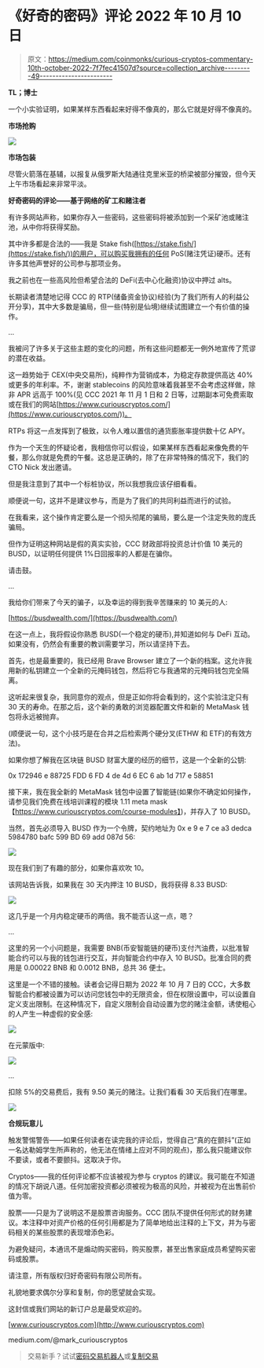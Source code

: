 # 《好奇的密码》评论 2022 年 10 月 10 日

> 原文：<https://medium.com/coinmonks/curious-cryptos-commentary-10th-october-2022-7f7fec41507d?source=collection_archive---------49----------------------->

**TL；博士**

一个小实验证明，如果某样东西看起来好得不像真的，那么它就是好得不像真的。

**市场抢购**

![](img/d96e4ad1ba0ab7a5ba0e88ead632242f.png)

**市场包装**

尽管火箭落在基辅，以报复从俄罗斯大陆通往克里米亚的桥梁被部分摧毁，但今天上午市场看起来非常平淡。

**好奇密码的评论——基于网络的矿工和赌注者**

有许多网站声称，如果你存入一些密码，这些密码将被添加到一个采矿池或赌注池，从中你将获得奖励。

其中许多都是合法的——我是 Stake fish([https://stake.fish/](https://stake.fish/))的用户，可以购买我拥有的任何 PoS(赌注凭证)硬币。还有许多其他声誉好的公司参与那项业务。

我之前也在一些高风险但希望合法的 DeFi(去中心化融资)协议中押过 alts。

长期读者清楚地记得 CCC 的 RTP(储备资金协议)经验(为了我们所有人的利益公开分享)，其中大多数是骗局，但一些(特别是仙境)继续试图建立一个有价值的操作。

…

我被问了许多关于这些主题的变化的问题，所有这些问题都无一例外地宣传了荒谬的潜在收益。

这一趋势始于 CEX(中央交易所)，纯粹作为营销成本，为稳定存款提供高达 40%或更多的年利率。不，谢谢 stablecoins 的风险意味着我甚至不会考虑这样做，除非 APR 远高于 100%(见 CCC 2021 年 11 月 1 日和 2 日等，过期副本可免费索取或在我们的网站[https://www.curiouscryptos.com/](https://www.curiouscryptos.com/))。

RTPs 将这一点发挥到了极致，以令人难以置信的通货膨胀率提供数十亿 APY。

作为一个天生的怀疑论者，我相信你可以假设，如果某样东西看起来像免费的午餐，那么你就是免费的午餐。这总是正确的，除了在非常特殊的情况下，我们的 CTO Nick 发出邀请。

但是我注意到了其中一个标桩协议，所以我想我应该仔细看看。

顺便说一句，这并不是建议参与，而是为了我们的共同利益而进行的试验。

在我看来，这个操作肯定要么是一个彻头彻尾的骗局，要么是一个注定失败的庞氏骗局。

但作为证明这种网站是假的真实实验，CCC 财政部将投资总计价值 10 美元的 BUSD，以证明任何提供 1%日回报率的人都是在骗你。

请击鼓。

…

我给你们带来了今天的骗子，以及幸运的得到我辛苦赚来的 10 美元的人:

[https://busdwealth.com/](https://busdwealth.com/)

在这一点上，我将假设你熟悉 BUSD(一个稳定的硬币),并知道如何与 DeFi 互动。如果没有，仍然会有重要的教训需要学习，所以请坚持下去。

首先，也是最重要的，我已经用 Brave Browser 建立了一个新的档案。这允许我用新的私钥建立一个全新的元掩码钱包，然后将它与我通常的元掩码钱包完全隔离。

这听起来很复杂，我同意你的观点，但是正如你将会看到的，这个实验注定只有 30 天的寿命。在那之后，这个新的勇敢的浏览器配置文件和新的 MetaMask 钱包将永远被抛弃。

(顺便说一句，这个小技巧是在合并之后检索两个硬分叉(ETHW 和 ETF)的有效方法)。

如果你想了解我在区块链 BUSD 财富大厦的经历的细节，这是一个全新的公钥:

0x 172946 e 88725 FDD 6 FD 4 de 4d 6 EC 6 ab 1d 717 e 58851

接下来，我在我全新的 MetaMask 钱包中设置了智能链(如果你不确定如何操作，请参见我们免费在线培训课程的模块 1.11 meta mask【https://www.curiouscryptos.com/course-modules】)，并存入了 10 BUSD。

当然，首先必须导入 BUSD 作为一个令牌，契约地址为 0x e 9 e 7 ce a3 dedca 5984780 bafc 599 BD 69 add 087d 56:

![](img/ec50d9f8bb7d540b356eb7ee9ae76f47.png)

现在我们到了有趣的部分，如果你喜欢吹 10。

该网站告诉我，如果我在 30 天内押注 10 BUSD，我将获得 8.33 BUSD:

![](img/f007309dde44879524abbc6c7c393a7e.png)

这几乎是一个月内稳定硬币的两倍。我不能否认这一点，嗯？

…

这里的另一个小问题是，我需要 BNB(币安智能链的硬币)支付汽油费，以批准智能合约可以与我的钱包进行交互，并向智能合约中存入 10 BUSD。批准合同的费用是 0.00022 BNB 和 0.0012 BNB，总共 36 便士。

这里是一个不错的接触。读者会记得日期为 2022 年 10 月 7 日的 CCC，大多数智能合约都被设置为可以访问您钱包中的无限资金，但在权限设置中，可以设置自定义支出限制。在这种情况下，自定义限制会自动设置为您的赌注金额，诱使粗心的人产生一种虚假的安全感:

![](img/7dc9e6bd19ddf58a7522181197a1852e.png)

在元蒙版中:

![](img/c27e63a2dccb73aacb3012d939bab5d2.png)

…

扣除 5%的交易费后，我有 9.50 美元的赌注。让我们看看 30 天后我们在哪里。

![](img/5825f352ba8e09a6d2485788ad700bbd.png)

**合规玩意儿**

触发警惕警告——如果任何读者在读完我的评论后，觉得自己“真的在颤抖”(正如一名达勒姆学生所声称的，他无法在情绪上应对不同的观点)，那么我只能建议你不要读，或者不要颤抖。这取决于你。

Cryptos——我的任何评论都不应该被视为参与 cryptos 的建议。我可能在不知道的情况下胡说八道。任何加密投资都必须被视为极高的风险，并被视为在出售前价值为零。

股票——只是为了说明这不是股票咨询服务。CCC 团队不提供任何形式的财务建议。本注释中对资产价格的任何引用都是为了简单地给出注释的上下文，并为与密码相关的某些股票的表现增添色彩。

为避免疑问，本通讯不是煽动购买密码，购买股票，甚至出售家庭成员希望购买密码或股票。

请注意，所有版权归好奇密码有限公司所有。

礼貌地要求偶尔分享和复制，你的愿望就会实现。

这封信或我们网站的新订户总是最受欢迎的。

[www.curiouscryptos.com](http://www.curiouscryptos.com)

medium.com/@mark_curiouscryptos

> 交易新手？试试[密码交易机器人](/coinmonks/crypto-trading-bot-c2ffce8acb2a)或[复制交易](/coinmonks/top-10-crypto-copy-trading-platforms-for-beginners-d0c37c7d698c)